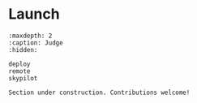 # Launch

```{toctree}
:maxdepth: 2
:caption: Judge
:hidden:

deploy
remote
skypilot
```

```{attention}
Section under construction. Contributions welcome!
```

